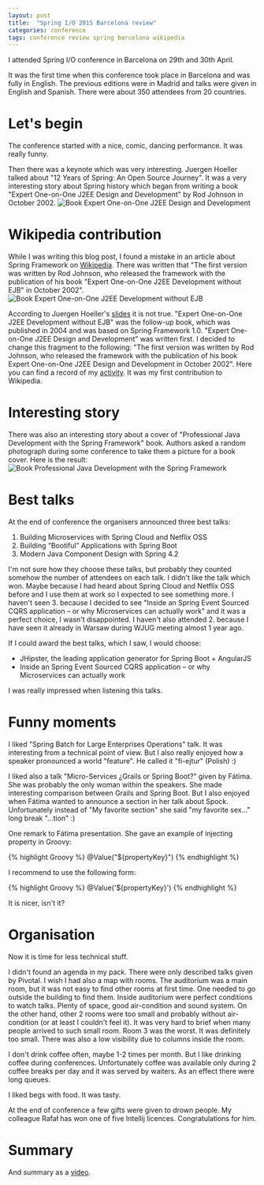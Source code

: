 ```yaml
---
layout: post
title:  "Spring I/O 2015 Barcelona review"
categories: conference
tags: conference review spring barcelona wikipedia
---
```


I attended Spring I/O conference in Barcelona on 29th and 30th April.

It was the first time when this conference took place in Barcelona and was fully in English.
The previous editions were in Madrid and talks were given in English and Spanish.
There were about 350 attendees from 20 countries.

# Let's begin
The conference started with a nice, comic, dancing performance. It was really funny.

Then there was a keynote which was very interesting. Juergen Hoeller talked about
"12 Years of Spring: An Open Source Journey".
It was a very interesting story about Spring history which began from writing a book 
"Expert One-on-One J2EE Design and Development" by Rod Johnson in October 2002.
![Book Expert One-on-One J2EE Design and Development](/assets/book-j2ee-design-and-dev.jpg)

# Wikipedia contribution
While I was writing this blog post, I found a mistake in an article about Spring Framework
on [Wikipedia][spring-wiki]. There was written that
"The first version was written by Rod Johnson, who released the framework with the publication
of his book "Expert One-on-One J2EE Development without EJB" in October 2002".
![Book Expert One-on-One J2EE Development without EJB](/assets/book-j2ee-dev-without-ejb.jpg)
 
According to Juergen Hoeller's [slides][juergen-slides] it is not true.
"Expert One-on-One J2EE Development without EJB" was the follow-up book, which was published
in 2004 and was  based on Spring Framework 1.0.
"Expert One-on-One J2EE Design and Development" was written first. I decided to change this fragment
to the following:
"The first version was written by Rod Johnson, who released the framework with the publication
of his book Expert One-on-One J2EE Design and Development in October 2002".
Here you can find a record of my [activity][wiki-change]. It was my first contribution to Wikipedia.

# Interesting story
There was also an interesting story about a cover of "Professional Java Development with the Spring Framework"
book. Authors asked a random photograph during some conference to take them a picture for a book cover.
Here is the result:
![Book Professional Java Development with the Spring Framework](/assets/book-java-dev-with-sf.jpg)

# Best talks
At the end of conference the organisers announced three best talks:

1. Building Microservices with Spring Cloud and Netflix OSS
2. Building “Bootiful” Applications with Spring Boot 
3. Modern Java Component Design with Spring 4.2

I'm not sure how they choose these talks, but probably they counted somehow the number of attendees on each talk.
I didn't like the talk which won. Maybe because I had heard about Spring Cloud and Netflix OSS before and I use
them at work so I expected to see something more. I haven't seen 3. because I decided to see 
"Inside an Spring Event Sourced CQRS application – or why Microservices can actually work" and it was a perfect
choice, I wasn't disappointed. I haven't also attended 2. because I have seen it already in Warsaw during WJUG meeting
almost 1 year ago.

If I could award the best talks, which I saw, I would choose:

* JHipster, the leading application generator for Spring Boot + AngularJS
* Inside an Spring Event Sourced CQRS application – or why Microservices can actually work

I was really impressed when listening this talks.

# Funny moments
I liked "Spring Batch for Large Enterprises Operations" talk. It was interesting from a technical point of view.
But I also really enjoyed how a speaker pronounced a world "feature". He called it "fi-ejtur" (Polish) :)

I liked also a talk "Micro-Services ¿Grails or Spring Boot?" given by Fátima. She was probably the only
woman within the speakers. She made interesting comparison between Grails and Spring Boot. But I also
enjoyed when Fátima wanted to announce a section in her talk about Spock. Unfortunately instead of
"My favorite section" she said "my favorite sex..." long break "...tion" :)

One remark to Fátima presentation. She gave an example of injecting property in Groovy:

{% highlight Groovy %} 
@Value("\${propertyKey}")
{% endhighlight %}

I recommend to use the following form:

{% highlight Groovy %} 
@Value('${propertyKey}')
{% endhighlight %}

It is nicer, isn't it?

# Organisation
Now it is time for less technical stuff.

I didn't found an agenda in my pack. There were only described talks given by Pivotal. I wish I had
also a map with rooms. The auditorium was a main room, but it was not easy to find other rooms
at first time. One needed to go outside the building to find them. Inside auditorium were perfect
conditions to watch talks. Plenty of space, good air-condition and sound system. On the other hand,
other 2 rooms were too small and probably without air-condition (or at least I couldn't feel it).
It was very hard to brief when many people arrived to such small room. Room 3 was the worst. It
was definitely too small. There was also a low visibility due to columns inside the room.

I don't drink coffee often, maybe 1-2 times per month. But I like drinking coffee during conferences.
Unfortunately coffee was available only during 2 coffee breaks per day and it was served by waiters.
As an effect there were long queues.

I liked begs with food. It was tasty.

At the end of conference a few gifts were given to drown people. My colleague Rafał has won
one of five Intellij licences. Congratulations for him.

# Summary
And summary as a [video][video].

[springio2015]:     http://www.springio.net
[spring-wiki]:      http://en.wikipedia.org/wiki/Spring_Framework
[juergen-slides]:   http://www.springio.net/wp-content/uploads/2014/11/spring-open-source-journey-juergen-hoeller.pdf
[wiki-change]:      https://en.wikipedia.org/w/index.php?title=Spring_Framework&type=revision&diff=664488102&oldid=663551612
[video]:            https://www.youtube.com/watch?v=XWKgi_XqkSg